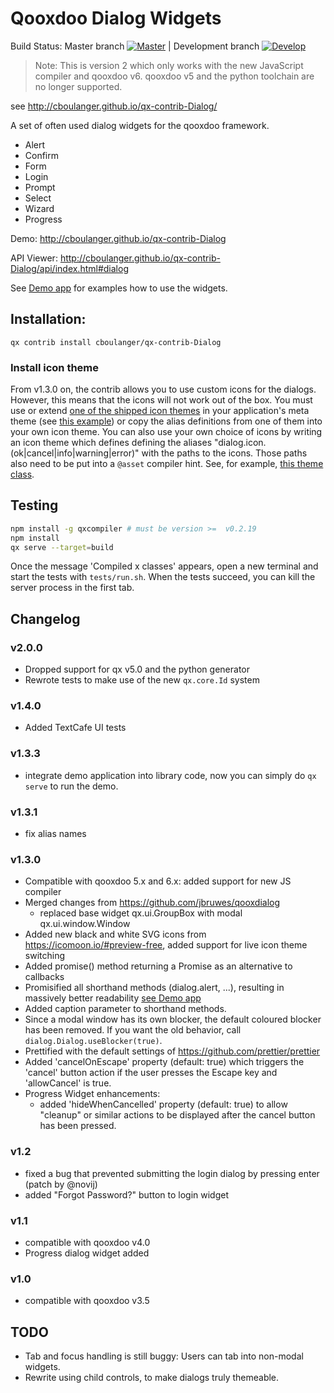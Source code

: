 # Qooxdoo Dialog Widgets

Build Status: Master branch [![Master](https://travis-ci.org/cboulanger/qx-contrib-Dialog.svg?branch=master)](https://travis-ci.org/cboulanger/qx-contrib-Dialog) | Development branch [![Develop](https://travis-ci.org/cboulanger/qx-contrib-Dialog.svg?branch=develop)](https://travis-ci.org/cboulanger/qx-contrib-Dialog)

>Note: This is version 2 which only works with the new JavaScript compiler and qooxdoo v6. qooxdoo v5 and the 
python toolchain are no longer supported.

see http://cboulanger.github.io/qx-contrib-Dialog/

A set of often used dialog widgets for the qooxdoo framework.

- Alert
- Confirm
- Form
- Login
- Prompt
- Select
- Wizard
- Progress

Demo: http://cboulanger.github.io/qx-contrib-Dialog

API Viewer: http://cboulanger.github.io/qx-contrib-Dialog/api/index.html#dialog

See [Demo app](demo/default/source/class/dialog/demo/Application.js) for
examples how to use the widgets.

## Installation:

`qx contrib install cboulanger/qx-contrib-Dialog`

### Install icon theme
From v1.3.0 on, the contrib allows you to 
use custom icons for the dialogs. However, this means that the icons will not work out of the box. You must use or 
extend [one of the shipped icon themes](source/class/dialog/theme/icon) in your application's meta theme 
(see [this example](source/class/dialog/theme/Theme.js)) or copy the alias definitions from one of them into your own 
icon theme. You can also use your own choice of icons by writing an icon theme which defines defining the aliases 
"dialog.icon.(ok|cancel|info|warning|error)" with the paths to the icons. Those paths also need to be put into a 
`@asset` compiler hint.
See, for example, [this theme class](source/class/dialog/theme/icon/IcoMoonFree.js).

## Testing
```bash
npm install -g qxcompiler # must be version >=  v0.2.19
npm install
qx serve --target=build
```
Once the message 'Compiled x classes' appears, open a new terminal and start the tests with `tests/run.sh`. 
When the tests succeed, you can kill the server process in the first tab. 

## Changelog
### v2.0.0
- Dropped support for qx v5.0 and the python generator
- Rewrote tests to make use of the new `qx.core.Id` system
### v1.4.0
- Added TextCafe UI tests
### v1.3.3
- integrate demo application into library code, now you can simply do `qx serve` to run the demo.
### v1.3.1
- fix alias names
### v1.3.0
- Compatible with qooxdoo 5.x and 6.x: added support for new JS compiler
- Merged changes from https://github.com/jbruwes/qooxdialog
  - replaced base widget qx.ui.GroupBox with modal qx.ui.window.Window
- Added new black and white SVG icons from https://icomoon.io/#preview-free, added support for live icon theme switching
- Added promise() method returning a Promise as an alternative to callbacks
- Promisified all shorthand methods (dialog.alert, ...), resulting in massively better readability 
  [see Demo app](demo/default/source/class/dialog/demo/Application.js#L193)
- Added caption parameter to shorthand methods.
- Since a modal window has its own blocker, the  default coloured blocker has been removed. If you want the old behavior, 
  call `dialog.Dialog.useBlocker(true)`.
- Prettified with the default settings of https://github.com/prettier/prettier
- Added 'cancelOnEscape' property (default: true) which triggers the 'cancel' button action if the user presses the 
  Escape key and 'allowCancel' is true.
- Progress Widget enhancements:
  - added 'hideWhenCancelled' property (default: true) to allow "cleanup" or
    similar actions to be displayed after the cancel button has been pressed.  
### v1.2
- fixed a bug that prevented submitting the login dialog by pressing enter (patch by @novij)
- added "Forgot Password?" button to login widget
### v1.1
- compatible with qooxdoo v4.0
- Progress dialog widget added
### v1.0
- compatible with qooxdoo v3.5

## TODO
- Tab and focus handling is still buggy: Users can tab into non-modal widgets.
- Rewrite using child controls, to make dialogs truly themeable.
